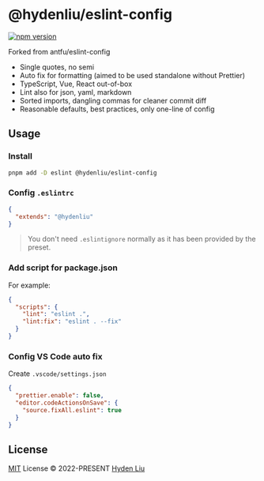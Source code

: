 # @hydenliu/eslint-config
[![npm version](https://badge.fury.io/js/%hydenliu%2Feslint-config.svg)](https://badge.fury.io/js/%hydenliu%2Feslint-config)

Forked from antfu/eslint-config

- Single quotes, no semi
- Auto fix for formatting (aimed to be used standalone without Prettier)
- TypeScript, Vue, React out-of-box
- Lint also for json, yaml, markdown
- Sorted imports, dangling commas for cleaner commit diff
- Reasonable defaults, best practices, only one-line of config

## Usage

### Install

```bash
pnpm add -D eslint @hydenliu/eslint-config
```

### Config `.eslintrc`

```json
{
  "extends": "@hydenliu"
}
```

> You don't need `.eslintignore` normally as it has been provided by the preset.

### Add script for package.json

For example:

```json
{
  "scripts": {
    "lint": "eslint .",
    "lint:fix": "eslint . --fix"
  }
}
```

### Config VS Code auto fix

Create `.vscode/settings.json`

```json
{
  "prettier.enable": false,
  "editor.codeActionsOnSave": {
    "source.fixAll.eslint": true
  }
}
```

## License

[MIT](./LICENSE) License &copy; 2022-PRESENT [Hyden Liu](https://github.com/HydenLiu)
